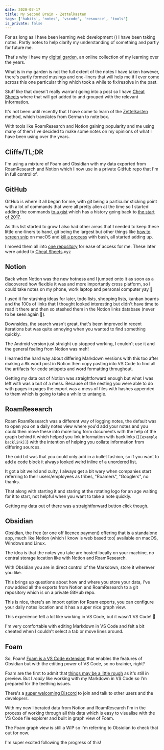 ```yaml
---
date: 2020-07-17
title: My Second Brain - Zettelkasten
tags: ['habits', 'notes', 'vscode', 'resource', 'tools']
is_private: false
---
```


<script>
  import { DateDistance } from '$lib/components'
</script>

For as long as I have been learning web development (<DateDistance
date="2016-06-15" />) I have been taking notes. Partly notes to help
clarify my understanding of something and partly for future me.

That's why I have my [digital garden], an online collection of my
learning over the years.

What is in my garden is not the full extent of the notes I have taken
however, there's partly formed musings and one-liners that will help
me if I ever come across this one particular thing which took a while
to fix/resolve in the past.

Stuff like that doesn't really warrant going into a post so I have
[Cheat Sheets] where that will get added to and grouped with the
relevant information.

It's not been until recently that I have come to learn of the
[Zettelkasten] method, which translates from German to note box.

With tools like RoamResearch and Notion gaining popularity and me
using many of them I've decided to make some notes on my opinions of
what I have been using over the years.

## Cliffs/TL;DR

I'm using a mixture of Foam and Obsidian with my data exported from
RoamResearch and Notion which I now use in a private GitHub repo that
I'm in full control of.

## GitHub

GitHub is where it all began for me, with git being a particular
sticking point with a lot of commands that were all pretty alien at
the time so I started adding the commands [to a gist] which has a
history going back to [the start of 2017].

As this list started to grow I also had other areas that I needed to
keep these little one-liners to hand, git being the largest but other
things like [how to screen snip] on macOS and [kill a process] with
bash, all started adding up.

I moved them all into [one repository] for ease of access for me.
These later were added to [Cheat Sheets].xyz

## Notion

Back when Notion was the new hotness and I jumped onto it as soon as a
discovered how flexible it was and more importantly cross platform, so
I could take notes on my phone, work laptop and personal computer yay
🎉

<!-- cSpell:ignore kanban -->

I used it for stashing ideas for later, todo lists, shopping lists,
kanban boards and the 100s of links that I thought looked interesting
but didn't have time to read it there and then so stashed them in the
Notion links database (never to be seen again 🤣).

Downsides, the search wasn't great, that's been improved in recent
iterations but was quite annoying when you wanted to find something
quickly.

The Android version just straight up stopped working, I couldn't use
it and the general feeling from Notion was meh!

I learned the hard way about differing Markdown versions with this too
after making a 8k word post in Notion then copy pasting into VS Code
to find all the artifacts for code snippets and word formatting
throughout.

Getting my data out of Notion was straightforward enough but what I
was left with was a but of a mess. Because of the nesting you were
able to do with pages in pages the export was a mess of files with
hashes appended to them which is going to take a while to untangle.

## RoamResearch

Roam RoamResearch was a different way of logging notes, the default
was to open you on a daily notes view where you'd add your notes and
you could then move these into more long form documents with the help
of the graph behind it which helped you link information with
backlinks (`[[example backlink]]`) with the intention of helping you
collate information from differing sources.

The odd bit was that you could only add in a bullet fashion, so if you
want to add a code block it always looked weird inline of a unordered
list.

<!-- cSpell:ignore culty,googlers -->

It got a bit weird and culty, I always get a bit wary when companies
start referring to their users/employees as tribes, "Roamers",
"Googlers", no thanks.

That along with starting it and staring at the rotating logo for an
age waiting for it to start, not helpful when you want to take a note
quickly.

Getting my data out of there was a straightforward button click
though.

## Obsidian

Obsidian, the free (or one off licence payment) offering that is a
standalone app, much like Notion (which I know is web based too)
available on macOS, Windows and Linux.

The idea is that the notes you take are hosted locally on your
machine, no central storage location like with Notion and
RoamResearch.

With Obsidian you are in direct control of the Markdown, store it
wherever you like.

This brings up questions about how and where you store your data, I've
now added all the exports from Notion and RoamResearch to a git
repository which is on a private GitHub repo.

This is nice, there's an import option for Roam exports, you can
configure your daily notes location and it has a super nice graph
view.

This experience felt a lot like working in VS Code, but it wasn't VS
Code! 😬

I'm very comfortable with editing Markdown in VS Code and felt a bit
cheated when I couldn't select a tab or move lines around.

## Foam

So, Foam! [Foam is a VS Code extension] that enables the features of
Obsidian but with the editing power of VS Code, so no brainier, right?

Foam are the first to admit that [things may be a little rough] as
it's still in preview. But I _really_ like working with my Markdown in
VS Code so I'm prepared for the teething issues.

There's a [super welcoming Discord] to join and talk to other users
and the developers.

With my new liberated data from Notion and RoamResearch I'm in the
process of working through all this data which is easy to visualise
with the VS Code file explorer and built in graph view of Foam.

The Foam graph view is still a WIP so I'm referring to Obsidian to
check that out for now.

I'm super excited following the progress of this!

<!-- Links -->

[digital garden]: https://scottspence.com/garden
[cheat sheets]: https://cheatsheets.xyz
[zettelkasten]: https://zettelkasten.de/
[to a gist]:
  https://gist.github.com/spences10/5c492e197e95158809a83650ff97fc3a
[the start of 2017]:
  https://gist.github.com/spences10/5c492e197e95158809a83650ff97fc3a/revisions?page=2#diff-0517f094a4805e87e00d10b2891d99e4
[how to screen snip]: https://cheatsheets.xyz/mac/#screen-snip
[kill a process]: https://cheatsheets.xyz/bash/#kill-process-on-port
[one repository]: https://github.com/spences10/cheat-sheets
[foam is a vs code extension]: https://github.com/foambubble/foam
[things may be a little rough]:
  https://foambubble.github.io/foam/#getting-started
[super welcoming discord]: https://discord.gg/rtdZKgj
